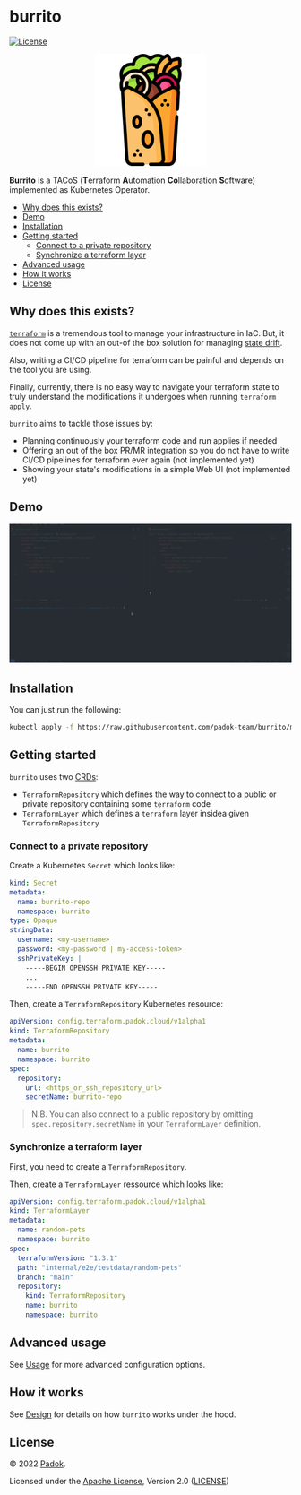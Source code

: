 # burrito <!-- omit in toc -->

[![License](https://img.shields.io/badge/License-Apache_2.0-blue.svg)](https://opensource.org/licenses/Apache-2.0)

<p align="center"><img src="./docs/assets/icon/burrito.png" width="200px" /></p>

**Burrito** is a TACoS (**T**erraform **A**utomation **Co**llaboration **S**oftware) implemented as Kubernetes Operator.

- [Why does this exists?](#why-does-this-exists)
- [Demo](#demo)
- [Installation](#installation)
- [Getting started](#getting-started)
  - [Connect to a private repository](#connect-to-a-private-repository)
  - [Synchronize a terraform layer](#synchronize-a-terraform-layer)
- [Advanced usage](#advanced-usage)
- [How it works](#how-it-works)
- [License](#license)

## Why does this exists?

[`terraform`](https://www.terraform.io/) is a tremendous tool to manage your infrastructure in IaC.
But, it does not come up with an out-of the box solution for managing [state drift](https://developer.hashicorp.com/terraform/tutorials/state/resource-drift).

Also, writing a CI/CD pipeline for terraform can be painful and depends on the tool you are using.

Finally, currently, there is no easy way to navigate your terraform state to truly understand the modifications it undergoes when running `terraform apply`.

`burrito` aims to tackle those issues by:

- Planning continuously your terraform code and run applies if needed
- Offering an out of the box PR/MR integration so you do not have to write CI/CD pipelines for terraform ever again (not implemented yet)
- Showing your state's modifications in a simple Web UI (not implemented yet)

## Demo 

![demo](./docs/assets/demo/demo.gif)

## Installation

You can just run the following:

```bash
kubectl apply -f https://raw.githubusercontent.com/padok-team/burrito/main/manifests/install.yaml
```

## Getting started

`burrito` uses two [CRDs](https://kubernetes.io/docs/concepts/extend-kubernetes/api-extension/custom-resources/):
- `TerraformRepository` which defines the way to connect to a public or private repository containing some `terraform` code
- `TerraformLayer` which defines a `terraform` layer insidea given `TerraformRepository`

### Connect to a private repository

Create a Kubernetes `Secret` which looks like:

```yaml
kind: Secret
metadata:
  name: burrito-repo
  namespace: burrito
type: Opaque
stringData:
  username: <my-username>
  password: <my-password | my-access-token>
  sshPrivateKey: |
    -----BEGIN OPENSSH PRIVATE KEY-----
    ...
    -----END OPENSSH PRIVATE KEY-----
```

Then, create a `TerraformRepository` Kubernetes resource:

```yaml
apiVersion: config.terraform.padok.cloud/v1alpha1
kind: TerraformRepository
metadata:
  name: burrito
  namespace: burrito
spec:
  repository:
    url: <https_or_ssh_repository_url>
    secretName: burrito-repo
```

> N.B. You can also connect to a public repository by omitting `spec.repository.secretName` in your `TerraformLayer` definition.

### Synchronize a terraform layer

First, you need to create a `TerraformRepository`.

Then, create a `TerraformLayer` ressource which looks like:

```yaml
apiVersion: config.terraform.padok.cloud/v1alpha1
kind: TerraformLayer
metadata:
  name: random-pets
  namespace: burrito
spec:
  terraformVersion: "1.3.1"
  path: "internal/e2e/testdata/random-pets"
  branch: "main"
  repository:
    kind: TerraformRepository
    name: burrito
    namespace: burrito
```

## Advanced usage

See [Usage](docs/contents/usage/README.md) for more advanced configuration options.

## How it works

See [Design](docs/contents/design/README.md) for details on how `burrito` works under the hood.

## License

© 2022 [Padok](https://www.padok.fr/).

Licensed under the [Apache License](https://www.apache.org/licenses/LICENSE-2.0), Version 2.0 ([LICENSE](./LICENSE))
